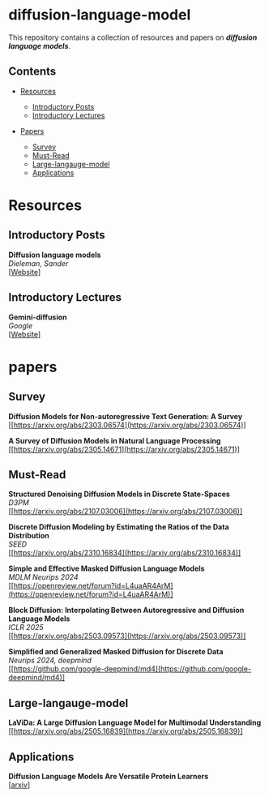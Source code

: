 # diffusion-language-model

This repository contains a collection of resources and papers on ***diffusion language models***.

## Contents
- [Resources](#resources)
  - [Introductory Posts](#introductory-posts)
  - [Introductory Lectures](#introductory-lectures)

- [Papers](#papers)
  - [Survey](#Survey)
  - [Must-Read](#Must-Read)
  - [Large-langauge-model](#Large-langauge-model)
  - [Applications](#Applications)


# Resources

## Introductory Posts

**Diffusion language models** \
*Dieleman, Sander* \
[[Website](https://sander.ai/2023/01/09/diffusion-language.html)] 

## Introductory Lectures

**Gemini-diffusion** \
*Google* \
[[Website](https://deepmind.google/models/gemini-diffusion/)] 

# papers

## Survey

**Diffusion Models for Non-autoregressive Text Generation: A Survey** \
[[https://arxiv.org/abs/2303.06574](https://arxiv.org/abs/2303.06574)] 

**A Survey of Diffusion Models in Natural Language Processing** \
[[https://arxiv.org/abs/2305.14671](https://arxiv.org/abs/2305.14671)] 

## Must-Read

**Structured Denoising Diffusion Models in Discrete State-Spaces** \
*D3PM* \
[[https://arxiv.org/abs/2107.03006](https://arxiv.org/abs/2107.03006)] 

**Discrete Diffusion Modeling by Estimating the Ratios of the Data Distribution** \
*SEED* \
[[https://arxiv.org/abs/2310.16834](https://arxiv.org/abs/2310.16834)] 

**Simple and Effective Masked Diffusion Language Models** \
*MDLM Neurips 2024* \
[[https://openreview.net/forum?id=L4uaAR4ArM](https://openreview.net/forum?id=L4uaAR4ArM)] 

**Block Diffusion: Interpolating Between Autoregressive and Diffusion Language Models** \
*ICLR 2025* \
[[https://arxiv.org/abs/2503.09573](https://arxiv.org/abs/2503.09573)] 

**Simplified and Generalized Masked Diffusion for Discrete Data** \
*Neurips 2024, deepmind* \
[[https://github.com/google-deepmind/md4](https://github.com/google-deepmind/md4)] 

## Large-langauge-model

**LaViDa: A Large Diffusion Language Model for Multimodal Understanding** \
[[https://arxiv.org/abs/2505.16839](https://arxiv.org/abs/2505.16839)] 

## Applications

**Diffusion Language Models Are Versatile Protein Learners** \
[[arxiv](https://arxiv.org/abs/2402.18567)] 
